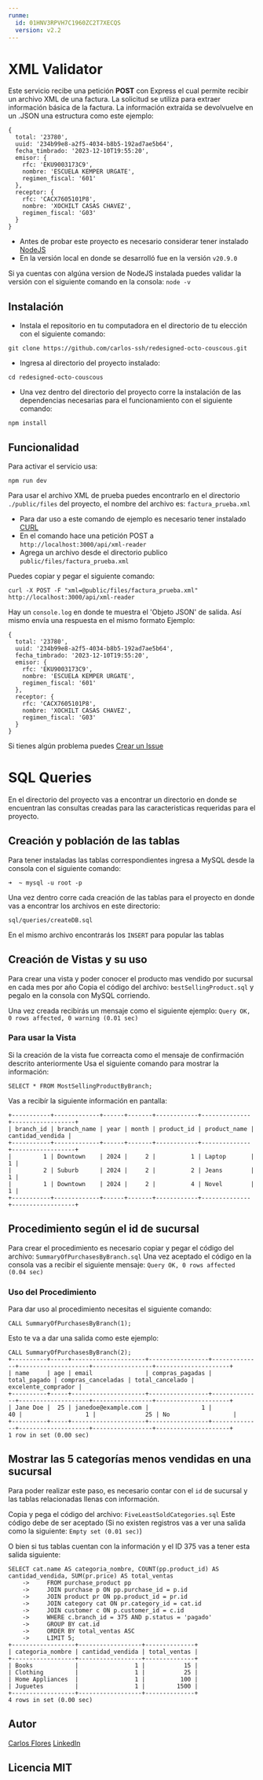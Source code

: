 ```yaml
---
runme:
  id: 01HNV3RPVH7C1960ZC2T7XECQS
  version: v2.2
---
```


# XML Validator
Este servicio recibe una petición **POST** con Express el cual permite recibir un archivo XML de una factura.
La solicitud se utiliza para extraer información básica de la factura.
La información extraída se devolvuelve en un .JSON una estructura como este ejemplo:
```
{
  total: '23780',
  uuid: '234b99e8-a2f5-4034-b8b5-192ad7ae5b64',
  fecha_timbrado: '2023-12-10T19:55:20',
  emisor: {
    rfc: 'EKU9003173C9',
    nombre: 'ESCUELA KEMPER URGATE',
    regimen_fiscal: '601'
  },
  receptor: {
    rfc: 'CACX7605101P8',
    nombre: 'XOCHILT CASAS CHAVEZ',
    regimen_fiscal: 'G03'
  }
}
```

- Antes de probar este proyecto es necesario considerar tener instalado [NodeJS](https://nodejs.org/en/blog/release/v20.9.0)
- En la versión local en donde se desarrolló fue en la versión `v20.9.0`

Si ya cuentas con algúna version de NodeJS instalada puedes validar la versión con el siguiente comando en la consola: `node -v`

## Instalación
- Instala el repositorio en tu computadora en el directorio de tu elección con el siguiente comando:

```
git clone https://github.com/carlos-ssh/redesigned-octo-couscous.git
```

- Ingresa al directorio del proyecto instalado:

```
cd redesigned-octo-couscous
```

- Una vez dentro del directorio del proyecto corre la instalación de las dependencias necesarias para el funcionamiento con el siguiente comando:

```
npm install
```

## Funcionalidad
Para activar el servicio usa:

```
npm run dev
```

Para usar el archivo XML de prueba puedes encontrarlo en el directorio `./public/files` del proyecto, el nombre del archivo es: `factura_prueba.xml`

- Para dar uso a este comando de ejemplo es necesario tener instalado [CURL](https://curl.se/download.html)
- En el comando hace una petición POST a `http://localhost:3000/api/xml-reader`
- Agrega un archivo desde el directorio publico `public/files/factura_prueba.xml`

Puedes copiar y pegar el siguiente comando:

```
curl -X POST -F "xml=@public/files/factura_prueba.xml" http://localhost:3000/api/xml-reader
```

Hay un `console.log` en donde te muestra el 'Objeto JSON' de salida. Así mismo envía una respuesta en el mismo formato
Ejemplo:

```
{
  total: '23780',
  uuid: '234b99e8-a2f5-4034-b8b5-192ad7ae5b64',
  fecha_timbrado: '2023-12-10T19:55:20',
  emisor: {
    rfc: 'EKU9003173C9',
    nombre: 'ESCUELA KEMPER URGATE',
    regimen_fiscal: '601'
  },
  receptor: {
    rfc: 'CACX7605101P8',
    nombre: 'XOCHILT CASAS CHAVEZ',
    regimen_fiscal: 'G03'
  }
}
```

Si tienes algún problema puedes [Crear un Issue](https://github.com/carlos-ssh/redesigned-octo-couscous/issues)

# SQL Queries
En el directorio del proyecto vas a encontrar un directorio en donde se encuentran las consultas creadas para las caracteristicas
requeridas para el proyecto.

## Creación y población de las tablas
Para tener instaladas las tablas correspondientes ingresa a MySQL desde la consola con el siguiente comando:

```
➜  ~ mysql -u root -p
```
Una vez dentro corre cada creación de las tablas para el proyecto en donde vas a encontrar los archivos en este directorio:

```
sql/queries/createDB.sql
```

En el mismo archivo encontrarás los `INSERT` para popular las tablas

## Creación de Vistas y su uso
Para crear una vista y poder conocer el producto mas vendido por sucursal en cada mes por año
Copia el código del archivo: `bestSellingProduct.sql` y pegalo en la consola con MySQL corriendo.

Una vez creada recibirás un mensaje como el siguiente ejemplo: `Query OK, 0 rows affected, 0 warning (0.01 sec)`

### Para usar la Vista
Si la creación de la vista fue correacta como el mensaje de confirmación descrito anteriormente
Usa el siguiente comando para mostrar la información:

```
SELECT * FROM MostSellingProductByBranch;
```

Vas a recibír la siguiente información en pantalla:

```
+-----------+-------------+------+-------+------------+--------------+------------------+
| branch_id | branch_name | year | month | product_id | product_name | cantidad_vendida |
+-----------+-------------+------+-------+------------+--------------+------------------+
|         1 | Downtown    | 2024 |     2 |          1 | Laptop       |                1 |
|         2 | Suburb      | 2024 |     2 |          2 | Jeans        |                1 |
|         1 | Downtown    | 2024 |     2 |          4 | Novel        |                1 |
+-----------+-------------+------+-------+------------+--------------+------------------+
```

## Procedimiento según el id de sucursal
Para crear el procedimiento es necesario copiar y pegar el código del archivo: `SummaryOfPurchasesByBranch.sql`
Una vez aceptado el código en la consola vas a recibir el siguiente mensaje: `Query OK, 0 rows affected (0.04 sec)`

### Uso del Procedimiento
Para dar uso al procedimiento necesitas el siguiente comando:

```
CALL SummaryOfPurchasesByBranch(1);
```

Esto te va a dar una salida como este ejemplo:

```
CALL SummaryOfPurchasesByBranch(2);
+----------+-----+---------------------+-----------------+--------------+--------------------+-----------------+---------------------+
| name     | age | email               | compras_pagadas | total_pagado | compras_canceladas | total_cancelado | excelente_comprador |
+----------+-----+---------------------+-----------------+--------------+--------------------+-----------------+---------------------+
| Jane Doe |  25 | janedoe@example.com |               1 |           40 |                  1 |              25 | No                  |
+----------+-----+---------------------+-----------------+--------------+--------------------+-----------------+---------------------+
1 row in set (0.00 sec)
```

## Mostrar las 5 categorías menos vendidas en una sucursal
Para poder realizar este paso, es necesario contar con el `id` de sucursal y las tablas relacionadas llenas con información.

Copia y pega el código del archivo: `FiveLeastSoldCategories.sql`
Este código debe de ser aceptado (Si no existen registros vas a ver una salida como la siguiente: `Empty set (0.01 sec)`)

O bien si tus tablas cuentan con la información y el ID 375 vas a tener esta salida siguiente:

```
SELECT cat.name AS categoria_nombre, COUNT(pp.product_id) AS cantidad_vendida, SUM(pr.price) AS total_ventas
    ->     FROM purchase_product pp
    ->     JOIN purchase p ON pp.purchase_id = p.id
    ->     JOIN product pr ON pp.product_id = pr.id
    ->     JOIN category cat ON pr.category_id = cat.id
    ->     JOIN customer c ON p.customer_id = c.id
    ->     WHERE c.branch_id = 375 AND p.status = 'pagado'
    ->     GROUP BY cat.id
    ->     ORDER BY total_ventas ASC
    ->     LIMIT 5;
+------------------+------------------+--------------+
| categoria_nombre | cantidad_vendida | total_ventas |
+------------------+------------------+--------------+
| Books            |                1 |           15 |
| Clothing         |                1 |           25 |
| Home Appliances  |                1 |          100 |
| Juguetes         |                1 |         1500 |
+------------------+------------------+--------------+
4 rows in set (0.00 sec)
```

## Autor
[Carlos Flores](https://github.com/carlos-ssh/)
[LinkedIn](https://www.linkedin.com/in/carlos-ssh/)

## Licencia MIT
